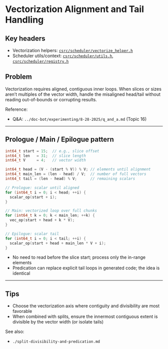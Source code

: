 # Vectorization Alignment and Tail Handling

## Key headers
- Vectorization helpers: [`csrc/scheduler/vectorize_helper.h`](../csrc/scheduler/vectorize_helper.h)
- Scheduler utils/context: [`csrc/scheduler/utils.h`](../csrc/scheduler/utils.h), [`csrc/scheduler/registry.h`](../csrc/scheduler/registry.h)

## Problem
Vectorization requires aligned, contiguous inner loops. When slices or sizes aren’t multiples of the vector width, handle the misaligned head/tail without reading out-of-bounds or corrupting results.

Reference:
- Q&A: `../doc-bot/experimenting/8-28-2025/q_and_a.md` (Topic 16)

---

## Prologue / Main / Epilogue pattern

```cpp
int64_t start = 15;  // e.g., slice offset
int64_t len   = 31;  // slice length
int64_t V     = 4;   // vector width

int64_t head = (V - (start % V)) % V; // elements until alignment
int64_t main_len = (len - head) / V;  // number of full vectors
int64_t tail = (len - head) % V;      // remaining scalars

// Prologue: scalar until aligned
for (int64_t i = 0; i < head; ++i) {
  scalar_op(start + i);
}

// Main: vectorized loop over full chunks
for (int64_t k = 0; k < main_len; ++k) {
  vec_op(start + head + k * V);
}

// Epilogue: scalar tail
for (int64_t i = 0; i < tail; ++i) {
  scalar_op(start + head + main_len * V + i);
}
```

- No need to read before the slice start; process only the in-range elements
- Predication can replace explicit tail loops in generated code; the idea is identical

---

## Tips
- Choose the vectorization axis where contiguity and divisibility are most favorable
- When combined with splits, ensure the innermost contiguous extent is divisible by the vector width (or isolate tails)

See also:
- `./split-divisibility-and-predication.md`
